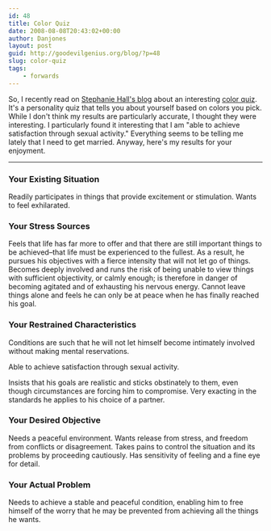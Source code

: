 ```yaml
---
id: 48
title: Color Quiz
date: 2008-08-08T20:43:02+00:00
author: Danjones
layout: post
guid: http://goodevilgenius.org/blog/?p=48
slug: color-quiz
tags:
    - forwards
---
```

So, I recently read on [Stephanie Hall's blog](https://redisbetter.blogspot.com/2008/08/color-me-good.html) about an interesting [color quiz](http://www.colorquiz.com/). It's a personality quiz that tells you about yourself based on colors you pick. While I don't think my results are particularly accurate, I thought they were interesting. I particularly found it interesting that I am "able to achieve satisfaction through sexual activity." Everything seems to be telling me lately that I need to get married. Anyway, here's my results for your enjoyment.

* * *

### Your Existing Situation

Readily participates in things that provide excitement or stimulation. Wants to feel exhilarated.

### Your Stress Sources

Feels that life has far more to offer and that there are still important things to be achieved&#8211;that life must be experienced to the fullest. As a result, he pursues his objectives with a fierce intensity that will not let go of things. Becomes deeply involved and runs the risk of being unable to view things with sufficient objectivity, or calmly enough; is therefore in danger of becoming agitated and of exhausting his nervous energy. Cannot leave things alone and feels he can only be at peace when he has finally reached his goal.

### Your Restrained Characteristics

Conditions are such that he will not let himself become intimately involved without making mental reservations.

Able to achieve satisfaction through sexual activity.

Insists that his goals are realistic and sticks obstinately to them, even though circumstances are forcing him to compromise. Very exacting in the standards he applies to his choice of a partner.

### Your Desired Objective

Needs a peaceful environment. Wants release from stress, and freedom from conflicts or disagreement. Takes pains to control the situation and its problems by proceeding cautiously. Has sensitivity of feeling and a fine eye for detail.

### Your Actual Problem

Needs to achieve a stable and peaceful condition, enabling him to free himself of the worry that he may be prevented from achieving all the things he wants.
